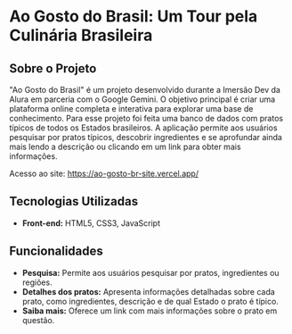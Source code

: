 # Ao Gosto do Brasil: Um Tour pela Culinária Brasileira
## Sobre o Projeto
"Ao Gosto do Brasil" é um projeto desenvolvido durante a Imersão Dev da Alura em parceria com o Google Gemini. O objetivo principal é criar uma plataforma online completa e interativa para explorar uma base de conhecimento. Para esse projeto foi feita uma banco de dados com pratos típicos de todos os Estados brasileiros. A aplicação permite aos usuários pesquisar por pratos típicos, descobrir ingredientes e se aprofundar ainda mais lendo a descrição ou clicando em um link para obter mais informações.

Acesso ao site: https://ao-gosto-br-site.vercel.app/
## Tecnologias Utilizadas
* **Front-end:** HTML5, CSS3, JavaScript

## Funcionalidades
* **Pesquisa:** Permite aos usuários pesquisar por pratos, ingredientes ou regiões.
* **Detalhes dos pratos:** Apresenta informações detalhadas sobre cada prato, como ingredientes, descrição e de qual Estado o prato é típico.
* **Saiba mais:** Oferece um link com mais informações sobre o prato em questão.
